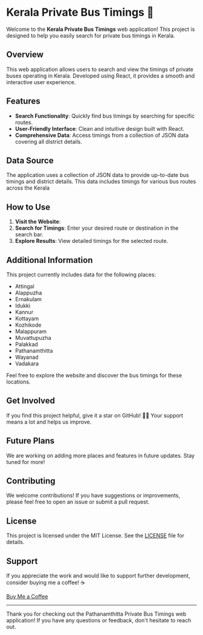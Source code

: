 # Kerala Private Bus Timings 🚌

Welcome to the **Kerala Private Bus Timings** web application! This project is designed to help you easily search for private bus timings in Kerala.

## Overview

This web application allows users to search and view the timings of private buses operating in Kerala. Developed using React, it provides a smooth and interactive user experience.

## Features

- **Search Functionality**: Quickly find bus timings by searching for specific routes.
- **User-Friendly Interface**: Clean and intuitive design built with React.
- **Comprehensive Data**: Access timings from a collection of JSON data covering all district details.

## Data Source

The application uses a collection of JSON data to provide up-to-date bus timings and district details. This data includes timings for various bus routes across the Kerala

## How to Use

1. **Visit the Website**: 
2. **Search for Timings**: Enter your desired route or destination in the search bar.
3. **Explore Results**: View detailed timings for the selected route.

## Additional Information

This project currently includes data for the following places:

- Attingal
- Alappuzha
- Ernakulam
- Idukki
- Kannur
- Kottayam
- Kozhikode
- Malappuram
- Muvattupuzha
- Palakkad
- Pathanamthitta
- Wayanad
- Vadakara

Feel free to explore the website and discover the bus timings for these locations. 

## Get Involved

If you find this project helpful, give it a star on GitHub! 🌟😉 Your support means a lot and helps us improve.

## Future Plans

We are working on adding more places and features in future updates. Stay tuned for more!

## Contributing

We welcome contributions! If you have suggestions or improvements, please feel free to open an issue or submit a pull request.

## License

This project is licensed under the MIT License. See the [LICENSE](LICENSE) file for details.

## Support

If you appreciate the work and would like to support further development, consider buying me a coffee! ☕

[Buy Me a Coffee](https://buymeacoffee.com/albinsabu)

---

Thank you for checking out the Pathanamthitta Private Bus Timings web application! If you have any questions or feedback, don't hesitate to reach out.
